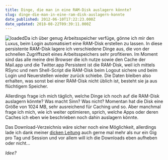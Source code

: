 ```yaml
---
title: Dinge, die man in eine RAM-Disk auslagern könnte?
slug: dinge-die-man-in-eine-ram-disk-auslagern-konnte
date_published: 2012-06-10T17:22:23.000Z
date_updated: 2018-08-22T09:39:11.000Z
---
```


![loaded](//picdump.thafaker.de/2012/06/loaded-100x100.jpg)Da ich über genug Arbeitsspeicher verfüge, gönne ich mir den Luxus, beim Login automatisiert eine RAM-Disk erstellen zu lassen. In diese persistente RAM-Disk lagere ich verschiedene Dinge aus, die von der schnellen Zugriffszeit eines Arbeitsspeichers sehr profitieren. Im Moment sind das alle meine drei Browser die ich nutze sowie den Cache der Mail.app und die Twitter.app  Persistent ist die RAM-Disk, weil ich mittels RSync und nem Shell-Script die RAM-Disk beim Logout sichere und beim Login und Neuerstellen wieder zurück schiebe. Die Daten bleiben also erhalten, was sonst bei einer RAM-Disk nicht üblich ist, besteht sie ja aus flüchtigem Speicher.

Allerdings frage ich mich täglich, welche Dinge ich noch auf die RAM-Disk auslagern könnte? Was macht Sinn? Was nicht? Momentan hat die Disk eine Größe von 1024 MB, sehr ausreichend für Caching und so. Aber manchmal frage ich mich, wie ich weiter optimieren, sprich, welche Apps oder deren Caches ich eben wie beschrieben noch dahin auslagern könnte.

Das Download-Verzeichnis wäre sicher noch eine Möglichkeit, allerdings lade ich dank meiner [dicken Leitung](__GHOST_URL__/schwanzvergleich-2/) auch gerne mal mehr als nur ein Gig pro Tag und Session und vor allem will ich die Downloads eben aufheben oder nicht...

*Idee?*
